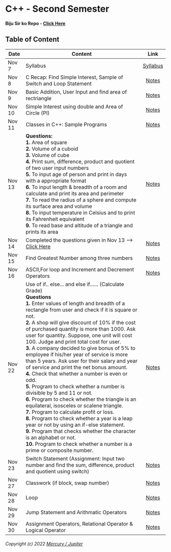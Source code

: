 # C++ - Second Semester 

#### Biju Sir ko Repo - [Click Here](https://github.com/ictednepal/OOPwithCPP/)

## Table of Content

|Date|Content|Link|
|--------|---------|:---------:|
|Nov 7|Syllabus|[Syllabus](/Notes/000_Nov7/)|
|Nov 8|C Recap: Find Simple Interest, Sample of Switch and Loop Statement|[Notes](/Notes/001_Nov8/)|
|Nov 9|Basic Addition, User Input and find area of rectriangle|[Notes](/Notes/002_Nov9/)|
|Nov 10|Simple Interest using double and Area of Circle (PI)|[Notes](/Notes/003_Nov10/)|
|Nov 11|Classes in C++: Sample Programs|[Notes](/Notes/004_Nov11/)|
|Nov 13|**Questions:**<br/>**1.** Area of square <br/> **2.** Volume of a cuboid <br/> **3.** Volume of cube <br/> **4.** Print sum, difference, product and quotient of two user input numbers <br/> **5.** To input age of person and print in days with a appropriate format <br/> **6.** To input length & breadth of a room and calculate and print its area and perimeter <br/> **7.** To read the radius of a sphere and compute its surface area and volume <br/> **8.** To input temperature in Celsius and to print its Fahrenheit equivalent <br/> **9.** To read base and altitude of a triangle and prints its area|[Notes](/Notes/005_Nov13/)|
|Nov 14|Completed the questions given in Nov 13 --> [Click Here](/Notes/005_Nov13/)|[Notes](/Notes/006_Nov14/)|
|Nov 15|Find Greatest Number among three numbers |[Notes](/Notes/007_Nov15)|
|Nov 16|ASCII,For loop and Increment and Decrement Operators |[Notes](/Notes/008_Nov16/)|
|Nov 22|Use of if.. else... and else if...... (Calculate Grade) <br/> **Questions** <br/> **1.** Enter values of length and breadth of a rectangle from user and check if it is square or not. <br/> **2.** A shop will give discount of 10% if the cost of purchased quantity is more than 1000. Ask user for quantity. Suppose, one unit will cost 100. Judge and print total cost for user. <br/> **3.** A company decided to give bonus of 5% to employee if his/her year of service is more than 5 years. Ask user for their salary and year of service and print the net bonus amount. <br/> **4.** Check that whether a number is even or odd. <br/> **5.** Program to check whether a number is divisible by 5 and 11 or not. <br/> **6.** Program to check whether the triangle is an equilateral, isosceles or scalene triangle. <br/> **7.** Program to calculate profit or loss. <br/> **8.** Program to check whether a year is a leap year or not by using an if-else statement. <br/> **9.** Program that checks whether the character is an alphabet or not. <br/> **10.** Program to check whether a number is a prime or composite number.|[Notes](/Notes/009_Nov22/) |
|Nov 23|Switch Statement (Assignment: Input two number and find the sum, difference, product and quotient using switch)| [Notes](/Notes/010_Nov23/)|
|Nov 27| Classwork (if block, swap number)| [Notes](/Notes/011_Nov27/)|
|Nov 28| Loop | [Notes](/Notes/012_Nov28/)|
|Nov 29| Jump Statement and Arithmatic Operators| [Notes](/Notes/013_Nov29/)|
|Nov 30| Assignment Operators, Relational Operator & Logical Operator | [Notes](/Notes/014_Nov30/)|



###### Copyright (c) 2022 [Mercury / Jupiter](https://nikhilbastola.com.np) 